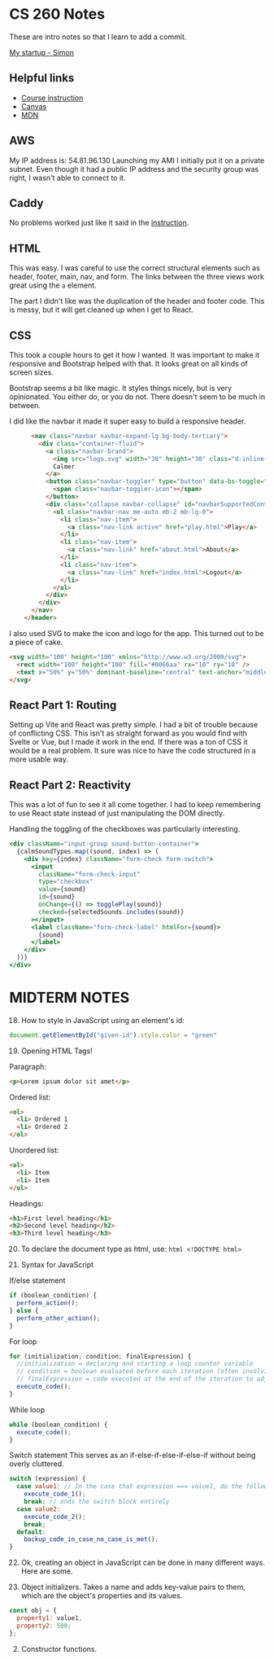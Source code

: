 # CS 260 Notes

These are intro notes so that I learn to add a commit.

[My startup - Simon](https://simon.cs260.click)

## Helpful links

- [Course instruction](https://github.com/webprogramming260)
- [Canvas](https://byu.instructure.com)
- [MDN](https://developer.mozilla.org)

## AWS

My IP address is: 54.81.96.130
Launching my AMI I initially put it on a private subnet. Even though it had a public IP address and the security group was right, I wasn't able to connect to it.

## Caddy

No problems worked just like it said in the [instruction](https://github.com/webprogramming260/.github/blob/main/profile/webServers/https/https.md).

## HTML

This was easy. I was careful to use the correct structural elements such as header, footer, main, nav, and form. The links between the three views work great using the `a` element.

The part I didn't like was the duplication of the header and footer code. This is messy, but it will get cleaned up when I get to React.

## CSS

This took a couple hours to get it how I wanted. It was important to make it responsive and Bootstrap helped with that. It looks great on all kinds of screen sizes.

Bootstrap seems a bit like magic. It styles things nicely, but is very opinionated. You either do, or you do not. There doesn't seem to be much in between.

I did like the navbar it made it super easy to build a responsive header.

```html
      <nav class="navbar navbar-expand-lg bg-body-tertiary">
        <div class="container-fluid">
          <a class="navbar-brand">
            <img src="logo.svg" width="30" height="30" class="d-inline-block align-top" alt="" />
            Calmer
          </a>
          <button class="navbar-toggler" type="button" data-bs-toggle="collapse" data-bs-target="#navbarSupportedContent">
            <span class="navbar-toggler-icon"></span>
          </button>
          <div class="collapse navbar-collapse" id="navbarSupportedContent">
            <ul class="navbar-nav me-auto mb-2 mb-lg-0">
              <li class="nav-item">
                <a class="nav-link active" href="play.html">Play</a>
              </li>
              <li class="nav-item">
                <a class="nav-link" href="about.html">About</a>
              </li>
              <li class="nav-item">
                <a class="nav-link" href="index.html">Logout</a>
              </li>
            </ul>
          </div>
        </div>
      </nav>
    </header>
```

I also used SVG to make the icon and logo for the app. This turned out to be a piece of cake.

```html
<svg width="100" height="100" xmlns="http://www.w3.org/2000/svg">
  <rect width="100" height="100" fill="#0066aa" rx="10" ry="10" />
  <text x="50%" y="50%" dominant-baseline="central" text-anchor="middle" font-size="72" font-family="Arial" fill="white">C</text>
</svg>
```

## React Part 1: Routing

Setting up Vite and React was pretty simple. I had a bit of trouble because of conflicting CSS. This isn't as straight forward as you would find with Svelte or Vue, but I made it work in the end. If there was a ton of CSS it would be a real problem. It sure was nice to have the code structured in a more usable way.

## React Part 2: Reactivity

This was a lot of fun to see it all come together. I had to keep remembering to use React state instead of just manipulating the DOM directly.

Handling the toggling of the checkboxes was particularly interesting.

```jsx
<div className="input-group sound-button-container">
  {calmSoundTypes.map((sound, index) => (
    <div key={index} className="form-check form-switch">
      <input
        className="form-check-input"
        type="checkbox"
        value={sound}
        id={sound}
        onChange={() => togglePlay(sound)}
        checked={selectedSounds.includes(sound)}
      ></input>
      <label className="form-check-label" htmlFor={sound}>
        {sound}
      </label>
    </div>
  ))}
</div>
```
# MIDTERM NOTES

18. How to style in JavaScript using an element's id: 
```js
document.getElementById("given-id").style.color = "green"
```
19. Opening HTML Tags!

Paragraph: 
```html 
<p>Lorem ipsum dolor sit amet</p>
```

Ordered list:
```html
<ol>
  <li> Ordered 1
  <li> Ordered 2
</ol>
```

Unordered list:
```html
<ul>
  <li> Item
  <li> Item
</ul>
```

Headings:
```html
<h1>First level heading</h1>
<h2>Second level heading</h2>
<h3>Third level heading</h3>
```

20. To declare the document type as html, use:
```html <!DOCTYPE html> ```

21. Syntax for JavaScript

If/else statement
```js
if (boolean_condition) {
  perform_action();
} else {
  perform_other_action();
}
```

For loop
```js
for (initialization; condition; finalExpression) {
  //initialization = declaring and starting a loop counter variable
  // condition = boolean evaluated before each iteration (often involving the counter variable)
  // finalExpression = code executed at the end of the iteration to adjust the counter variable
  execute_code();
}
```

While loop
```js
while (boolean_condition) {
  execute_code();
}
```

Switch statement
This serves as an if-else-if-else-if-else-if without being overly cluttered.
```js
switch (expression) {
  case value1: // In the case that expression === value1, do the following code underneath:
    execute_code_1();
    break; // ends the switch block entirely
  case value2:
    execute_code_2();
    break;
  default:
    backup_code_in_case_no_case_is_met();
}
```

22. Ok, creating an object in JavaScript can be done in many different ways. Here are some.

  1. Object initializers. Takes a name and adds key-value pairs to them, which are the object's properties and its values.
  ```js
  const obj = {
    property1: value1,
    property2: 500;
  };
  ```
  2. Constructor functions.



